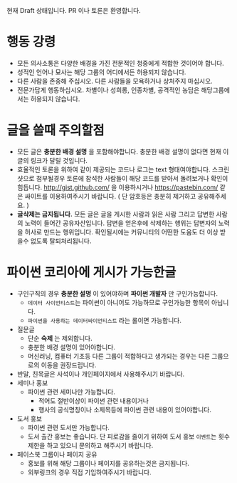 현재 Draft 상태입니다. PR 이나 토론은 환영합니다.

행동 강령
==========

* 모든 의사소통은 다양한 배경을 가진 전문적인 청중에게 적합한 것이어야 합니다. 
* 성적인 언어나 묘사는 해당 그룹의 어디에서든 허용되지 않습니다.
* 다른 사람을 존중해 주십시오. 다른 사람들을 모욕하거나 상처주지 마십시오. 
* 전문가답게 행동하십시오. 차별이나 성희롱, 인종차별, 공격적인 농담은 해당그룹에서는 허용되지 않습니다.

글을 쓸때 주의할점 
============

* 모든 글은 **충분한 배경 설명** 을 포함해야합니다. 충분한 배경 설명이 없다면 현재 이글의 링크가 달릴 것입니다. 
* 효율적인 토론을 위하여 같이 제공되는 코드나 로그는 text 형태여야합니다. 스크린샷으로 첨부될경우 토론에 참석한 사람들이 해당 코드를 받아서 돌려보거나 확인이 힘듭니다. http://gist.github.com/ 을 이용하시거나 https://pastebin.com/ 같은 싸이트를 이용하여주시기 바랍니다. ( 단 암호등은 충분히 제거하고 공유해주세요. )
* **글삭제는 금지됩니다.** 모든 글은 글을 게시한 사람과 읽은 사람 그리고 답변한 사람의 노력이 들어간 공유자산입니다. 답변을 얻은후에 삭제하는 행위는 답변자의 노력을 허사로 만드는 행위입니다. 확인될시에는 커뮤니티의 어떤한 도움도 더 이상 받을수 없도록 탈퇴처리됩니다.


파이썬 코리아에 게시가 가능한글
==========================
* 구인구직의 경우 **충분한 설명** 이 있어야하며 **파이썬 개발자** 만 구인가능합니다. 
    * `데이터 사이언티스트`는 파이썬이 아니어도 가능하므로 구인가능한 항목이 아닙니다. 
    * `파이썬을 사용하는 데이터싸이언티스트` 라는 롤이면 가능합니다. 
* 질문글 
    * 단순 **숙제** 는 제외합니다.
    * 충분한 배경 설명이 있어야합니다.
    * 머신러닝, 컴퓨터 기초등 다른 그룹이 적합하다고 생가되는 경우는 다른 그룹으로의 이동을 권장드립니다.
* 반말, 친목글은 사석이나 개인페이지에서 사용해주시기 바랍니다.
* 세미나 홍보
    * 파이썬 관련 세미나만 가능합니다.
        * 적어도 절반이상이 파이썬 관련 내용이거나
        * 행사의 공식명칭이나 소제목등에 파이썬 관련 내용이 있어야합니다.
* 도서 홍보
    * 파이썬 관련 도서만 가능합니다.
    * 도서 출간 홍보는 좋습니다. 단 피로감을 줄이기 위하여 도서 홍보 `이벤트`는 횟수제한을 하고 있으니 문의하고 해주시기 바랍니다. 
* 페이스북 그룹이나 페이지 공유
    * 홍보를 위해 해당 그룹이나 페이지를 공유하는것은 금지됩니다.
    * 외부링크의 경우 직접 기입하여주시기 바랍니다.
       
